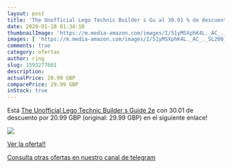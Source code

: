 ```yaml
---
layout: post
title: 'The Unofficial Lego Technic Builder s Gu al 30.01 % de descuento'
date: 2020-01-28 01:34:10
thumbnailImage: 'https://m.media-amazon.com/images/I/51yMSXphK4L._AC_._SL200_.jpg'
images: [ 'https://m.media-amazon.com/images/I/51yMSXphK4L._AC_._SL200_.jpg' ]
comments: true
category: ofertas
author: ring
slug: 1593277601
description:
actualPrice: 20.99 GBP
comparePrice: 29.99 GBP
inStock: true
---
```


Está [The Unofficial Lego Technic Builder s Guide  2e](https://www.amazon.com/dp/1593277601/?tag=redken08-20) con 30.01 de descuento por 20.99 GBP (original: 29.99 GBP) en el siguiente enlace!

[![](https://m.media-amazon.com/images/I/51yMSXphK4L._AC_._SL200_.jpg)](https://www.amazon.com/dp/1593277601/?tag=redken08-20)

[Ver la oferta!!](https://www.amazon.com/dp/1593277601/?tag=redken08-20)

[Consulta otras ofertas en nuestro canal de telegram](https://t.me/s/ofertas25)
